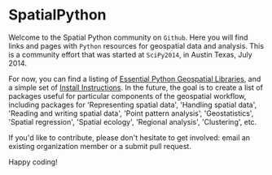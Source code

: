 SpatialPython
=============

Welcome to the Spatial Python community on `Github`. Here you will find links and pages with `Python` resources for geospatial data and analysis. This is a community effort that was started at `SciPy2014`, in Austin Texas, July 2014.

For now, you can find a listing of [Essential Python Geospatial Libraries](packages.md), and a simple set of [Install Instructions](install.md). In the future, the goal is to create a list of packages useful for particular components of the geospatial workflow, including packages for 'Representing spatial data', 'Handling spatial data', 'Reading and writing spatial data', 'Point pattern analysis', 'Geostatistics', 'Spatial regression', 'Spatial ecology', 'Regional analysis', 'Clustering', etc.

If you'd like to contribute, please don't hesitate to get involved: email an existing organization member or a submit pull request.

Happy coding!
